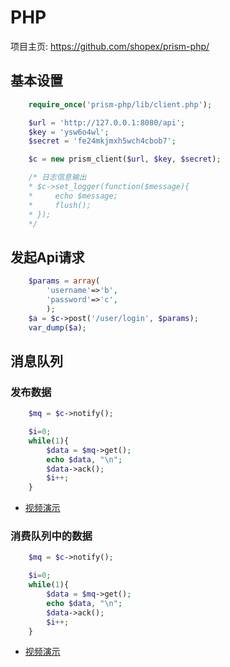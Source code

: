 PHP
==========

项目主页:  https://github.com/shopex/prism-php/



## 基本设置

```php
    require_once('prism-php/lib/client.php');

    $url = 'http://127.0.0.1:8080/api';
    $key = 'ysw6o4wl';
    $secret = 'fe24mkjmxh5wch4cbob7';

    $c = new prism_client($url, $key, $secret);

    /* 日志信息输出
    * $c->set_logger(function($message){
    *     echo $message;
    *     flush();
    * });
    */
```

## 发起Api请求

```php
    $params = array(
        'username'=>'b', 
        'password'=>'c',
        );
    $a = $c->post('/user/login', $params);
    var_dump($a);
```

## 消息队列
### 发布数据

```php
    $mq = $c->notify();

    $i=0;
    while(1){
        $data = $mq->get();
        echo $data, "\n";
        $data->ack();
        $i++;
    }
```
- [视频演示][1]


### 消费队列中的数据

```php
    $mq = $c->notify();

    $i=0;
    while(1){
        $data = $mq->get();
        echo $data, "\n";
        $data->ack();
        $i++;
    }
```
- [视频演示][2]

[1]: http://asciinema.org/a/6541       "产生数据"
[2]: http://asciinema.org/a/6541       "消费数据"